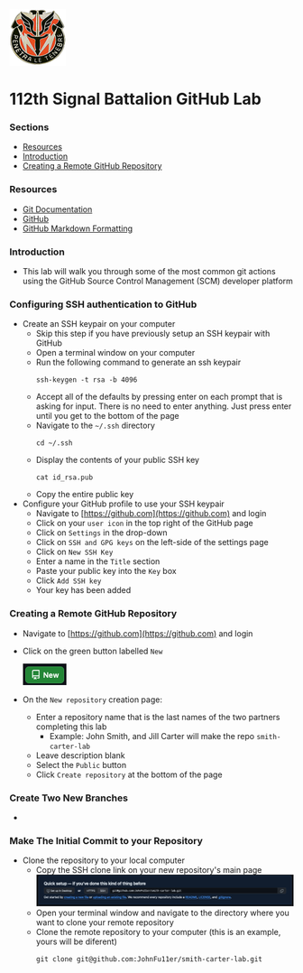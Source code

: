 <img src="./Images/112th_crest.jpg" width="100" height="100">

# 112th Signal Battalion GitHub Lab
### Sections
- [Resources](#resources)
- [Introduction](#introduction)
- [Creating a Remote GitHub Repository](#creating-a-remote-github-repository)

### Resources
- [Git Documentation](https://git-scm.com/doc)
- [GitHub](https://github.com)
- [GitHub Markdown Formatting](https://docs.github.com/en/get-started/writing-on-github/getting-started-with-writing-and-formatting-on-github/basic-writing-and-formatting-syntax)

### Introduction
- This lab will walk you through some of the most common git actions using the GitHub Source Control Management (SCM) developer platform

### Configuring SSH authentication to GitHub
- Create an SSH keypair on your computer
  - Skip this step if you have previously setup an SSH keypair with GitHub
  - Open a terminal window on your computer
  - Run the following command to generate an ssh keypair
    ```
    ssh-keygen -t rsa -b 4096
    ```
  - Accept all of the defaults by pressing enter on each prompt that is asking for input. There is no need to enter anything. Just press enter until you get to the bottom of the page
  - Navigate to the `~/.ssh` directory
    ```
    cd ~/.ssh
    ```
  - Display the contents of your public SSH key
    ```
    cat id_rsa.pub
    ```
  - Copy the entire public key
- Configure your GitHub profile to use your SSH keypair
  - Navigate to [https://github.com](https://github.com) and login
  - Click on your `user icon` in the top right of the GitHub page
  - Click on `Settings` in the drop-down
  - Click on `SSH and GPG keys` on the left-side of the settings page
  - Click on `New SSH Key`
  - Enter a name in the `Title` section
  - Paste your public key into the `Key` box
  - Click `Add SSH key`
  - Your key has been added

### Creating a Remote GitHub Repository
- Navigate to [https://github.com](https://github.com) and login
- Click on the green button labelled `New`

  ![new button](./Images/new_button.png)

- On the `New repository` creation page:
  - Enter a repository name that is the last names of the two partners completing this lab
    - Example: John Smith, and Jill Carter will make the repo `smith-carter-lab`
  - Leave description blank
  - Select the `Public` button
  - Click `Create repository` at the bottom of the page

### Create Two New Branches
- 

### Make The Initial Commit to your Repository
- Clone the repository to your local computer
  - Copy the SSH clone link on your new repository's main page
    ![git clone](./Images/git_clone_link.png)
  - Open your terminal window and navigate to the directory where you want to clone your remote repository
  - Clone the remote repository to your computer (this is an example, yours will be diferent)
    ```
    git clone git@github.com:JohnFu11er/smith-carter-lab.git
    ```
